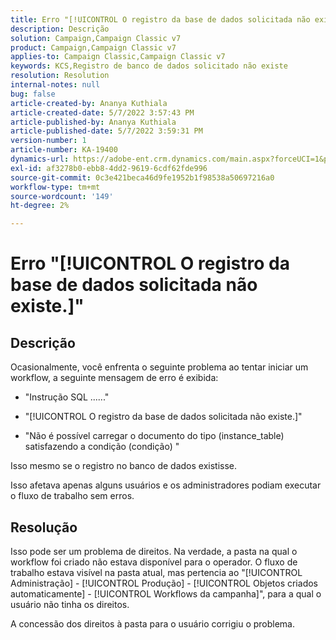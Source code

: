 ```yaml
---
title: Erro "[!UICONTROL O registro da base de dados solicitada não existe.]"
description: Descrição
solution: Campaign,Campaign Classic v7
product: Campaign,Campaign Classic v7
applies-to: Campaign Classic,Campaign Classic v7
keywords: KCS,Registro de banco de dados solicitado não existe
resolution: Resolution
internal-notes: null
bug: false
article-created-by: Ananya Kuthiala
article-created-date: 5/7/2022 3:57:43 PM
article-published-by: Ananya Kuthiala
article-published-date: 5/7/2022 3:59:31 PM
version-number: 1
article-number: KA-19400
dynamics-url: https://adobe-ent.crm.dynamics.com/main.aspx?forceUCI=1&pagetype=entityrecord&etn=knowledgearticle&id=caa7bd67-1ece-ec11-a7b5-0022480a8e40
exl-id: af3278b0-ebb8-4dd2-9619-6cdf62fde996
source-git-commit: 0c3e421beca46d9fe1952b1f98538a50697216a0
workflow-type: tm+mt
source-wordcount: '149'
ht-degree: 2%

---
```


# Erro &quot;[!UICONTROL O registro da base de dados solicitada não existe.]&quot;

## Descrição


Ocasionalmente, você enfrenta o seguinte problema ao tentar iniciar um workflow, a seguinte mensagem de erro é exibida:

- &quot;Instrução SQL ......&quot;

- &quot;[!UICONTROL O registro da base de dados solicitada não existe.]&quot;

- &quot;Não é possível carregar o documento do tipo (instance_table) satisfazendo a condição (condição) &quot;

Isso mesmo se o registro no banco de dados existisse.

Isso afetava apenas alguns usuários e os administradores podiam executar o fluxo de trabalho sem erros.


## Resolução


Isso pode ser um problema de direitos. Na verdade, a pasta na qual o workflow foi criado não estava disponível para o operador. O fluxo de trabalho estava visível na pasta atual, mas pertencia ao &quot;[!UICONTROL Administração] - [!UICONTROL Produção] - [!UICONTROL Objetos criados automaticamente] - [!UICONTROL Workflows da campanha]&quot;, para a qual o usuário não tinha os direitos.

A concessão dos direitos à pasta para o usuário corrigiu o problema.
